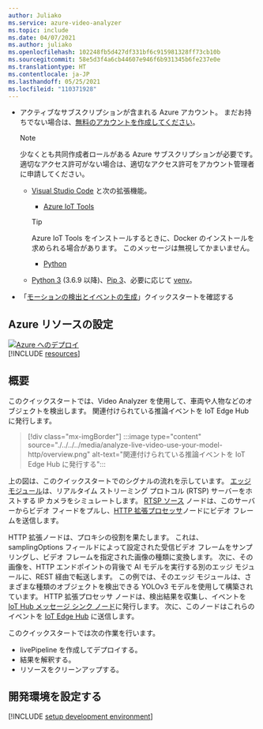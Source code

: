 ```yaml
---
author: Juliako
ms.service: azure-video-analyzer
ms.topic: include
ms.date: 04/07/2021
ms.author: juliako
ms.openlocfilehash: 102248fb5d427df331bf6c915981328ff73cb10b
ms.sourcegitcommit: 58e5d3f4a6cb44607e946f6b931345b6fe237e0e
ms.translationtype: HT
ms.contentlocale: ja-JP
ms.lasthandoff: 05/25/2021
ms.locfileid: "110371928"
---
```

* アクティブなサブスクリプションが含まれる Azure アカウント。 まだお持ちでない場合は、[無料のアカウントを作成してください](https://azure.microsoft.com/free/?WT.mc_id=A261C142F)。

    > [!NOTE]
    > 少なくとも共同作成者ロールがある Azure サブスクリプションが必要です。 適切なアクセス許可がない場合は、適切なアクセス許可をアカウント管理者に申請してください。
    * [Visual Studio Code](https://code.visualstudio.com/) と次の拡張機能。
        * [Azure IoT Tools](https://marketplace.visualstudio.com/items?itemName=vsciot-vscode.azure-iot-tools)

        > [!TIP]
        > Azure IoT Tools をインストールするときに、Docker のインストールを求められる場合があります。 このメッセージは無視してかまいません。
        * [Python](https://marketplace.visualstudio.com/items?itemName=ms-python.python)
    * [Python 3](https://www.python.org/downloads/) (3.6.9 以降)、[Pip 3](https://pip.pypa.io/en/stable/installing/)、必要に応じて [venv](https://docs.python.org/3/library/venv.html)。
* 「[モーションの検出とイベントの生成](../../../detect-motion-emit-events-quickstart.md)」クイックスタートを確認する
## <a name="set-up-azure-resources"></a>Azure リソースの設定

[![Azure へのデプロイ](https://aka.ms/deploytoazurebutton)](https://aka.ms/ava-click-to-deploy)  
[!INCLUDE [resources](../../../includes/common-includes/azure-resources.md)]

## <a name="overview"></a>概要
このクイックスタートでは、Video Analyzer を使用して、車両や人物などのオブジェクトを検出します。 関連付けられている推論イベントを IoT Edge Hub に発行します。

> [!div class="mx-imgBorder"]
> :::image type="content" source="./../../../media/analyze-live-video-use-your-model-http/overview.png" alt-text="関連付けられている推論イベントを IoT Edge Hub に発行する":::

上の図は、このクイックスタートでのシグナルの流れを示しています。 [エッジ モジュール](https://github.com/Azure/video-analyzer/tree/main/edge-modules/sources/rtspsim-live555)は、リアルタイム ストリーミング プロトコル (RTSP) サーバーをホストする IP カメラをシミュレートします。 [RTSP ソース](./../../../pipeline.md#rtsp-source) ノードは、このサーバーからビデオ フィードをプルし、[HTTP 拡張プロセッサ](./../../../pipeline.md#http-extension-processor)ノードにビデオ フレームを送信します。

HTTP 拡張ノードは、プロキシの役割を果たします。 これは、samplingOptions フィールドによって設定された受信ビデオ フレームをサンプリングし、ビデオ フレームを指定された画像の種類に変換します。 次に、その画像を、HTTP エンドポイントの背後で AI モデルを実行する別のエッジ モジュールに、REST 経由で転送します。 この例では、そのエッジ モジュールは、さまざまな種類のオブジェクトを検出できる YOLOv3 モデルを使用して構築されています。 HTTP 拡張プロセッサ ノードは、検出結果を収集し、イベントを [IoT Hub メッセージ シンク ノード](./../../../pipeline.md#iot-hub-message-sink)に発行します。 次に、このノードはこれらのイベントを [IoT Edge Hub](../../../../../iot-fundamentals/iot-glossary.md?view=iotedge-2018-06&preserve-view=true#iot-edge-hub) に送信します。

このクイックスタートでは次の作業を行います。

* livePipeline を作成してデプロイする。
* 結果を解釈する。
* リソースをクリーンアップする。
## <a name="set-up-your-development-environment"></a>開発環境を設定する
[!INCLUDE [setup development environment](./../../../includes/set-up-dev-environment/csharp/csharp-set-up-dev-env.md)]
